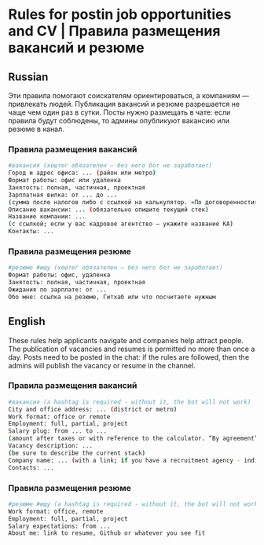 # Rules for postin job opportunities and CV | Правила размещения вакансий и резюме

## Russian

Эти правила помогают соискателям ориентироваться, а компаниям — привлекать людей. Публикация вакансий и резюме разрешается не чаще чем один раз в сутки.
Посты нужно размещать в чате: если правила будут соблюдены, то админы опубликуют вакансию или резюме в канал.

### Правила размещения вакансий

```bash
#вакансия (хештег обязателен — без него бот не заработает)
Город и адрес офиса: ... (район или метро)
Формат работы: офис или удаленка
Занятость: полная, частичная, проектная
Зарплатная вилка: от ... до ...
(сумма после налогов либо с ссылкой на калькулятор. «По договоренности» или «по результатам собеседования» не подходит, только конкретная вилка)
Описание вакансии: ... (обязательно опишите текущий стек)
Название компании: ...
(с ссылкой; если у вас кадровое агентство — укажите название КА)
Контакты: ...
```

### Правила размещения резюме

```bash
#резюме #ищу (хештег обязателен — без него бот не заработает)
Формат работы: офис, удаленка
Занятость: полная, частичная, проектная
Ожидания по зарплате: от ...
Обо мне: ссылка на резюме, Гитхаб или что посчитаете нужным
```

## English

These rules help applicants navigate and companies help attract people. The publication of vacancies and resumes is permitted no more than once a day. Posts need to be posted in the chat: if the rules are followed, then the admins will publish the vacancy or resume in the channel.

### Правила размещения вакансий

```bash
#вакансия (a hashtag is required - without it, the bot will not work)
City and office address: ... (district or metro)
Work format: office or remote
Employment: full, partial, project
Salary plug: from ... to ...
(amount after taxes or with reference to the calculator. “By agreement” or “by the results of the interview” is not suitable, only a specific plug )
Vacancy description: ...
(be sure to describe the current stack)
Company name: ... (with a link; if you have a recruitment agency - indicate the name of the spacecraft) 
Contacts: ...
```

### Правила размещения резюме

```bash
#резюме #ищу (a hashtag is required - without it, the bot will not work)
Work format: office, remote
Employment: full, partial, project
Salary expectations: from ...
About me: link to resume, Github or whatever you see fit
```
